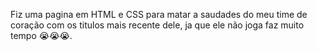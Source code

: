 Fiz uma pagina em HTML e CSS para matar a saudades do meu time de coração com os titulos mais recente dele, ja que ele não joga faz muito tempo 😭😭😭.
